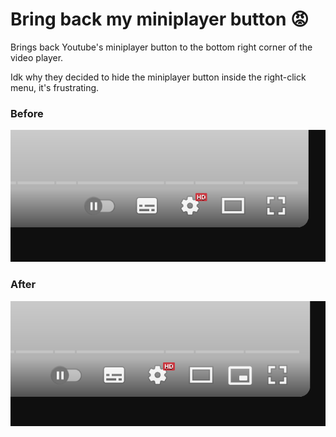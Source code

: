 # Bring back my miniplayer button 😡

Brings back Youtube's miniplayer button to the bottom right corner of the video player.

Idk why they decided to hide the miniplayer button inside the right-click menu, it's frustrating.

### Before

![before](screenshots/before.png)

### After

![after](screenshots/after.png)
